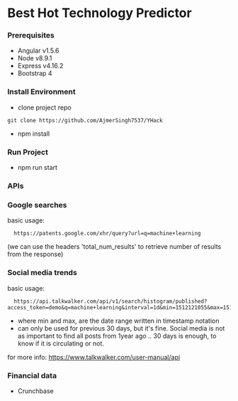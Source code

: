 # Best Hot Technology Predictor

### Prerequisites
  - Angular v1.5.6
  - Node v8.9.1
  - Express v4.16.2
  - Bootstrap 4
  
### Install Environment
  - clone project repo
  ```
  git clone https://github.com/AjmerSingh7537/YHack
  ```
  - npm install
### Run Project
  - npm run start
  
### APIs
### Google searches
basic usage:
```
  https://patents.google.com/xhr/query?url=q=machine+learning
```
(we can use the headers 'total_num_results' to retrieve number of results from the response)

### Social media trends
  basic usage:
  ```
    https://api.talkwalker.com/api/v1/search/histogram/published?access_token=demo&q=machine+learning&interval=1d&min=1512121055&max=1512221055&pretty=true
  ```
  - where min and max, are the date range written in timestamp notation
  - can only be used for previous 30 days, but it's fine. Social media is not as important to find all posts from 1year ago .. 30 days is enough, to know if it is circulating or not.

  for more info: https://www.talkwalker.com/user-manual/api

### Financial data
  - Crunchbase